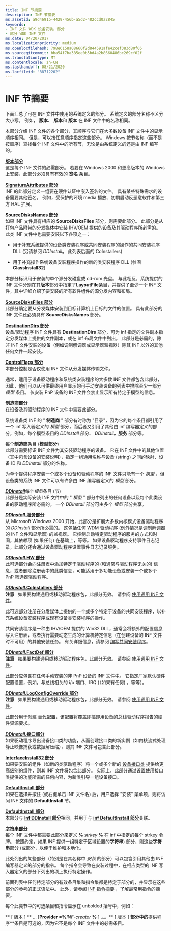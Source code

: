 ```yaml
---
title: INF 节摘要
description: INF 节摘要
ms.assetid: a9d4691b-4429-456b-a5d2-482ccd0a2845
keywords:
- INF 文件 WDK 设备安装，部分
- 部分 WDK INF 文件
ms.date: 04/20/2017
ms.localizationpriority: medium
ms.openlocfilehash: 798e6158a08660f2d844591afe42cef383d80f05
ms.sourcegitcommit: bba54f7ba385ee0b5bd4a2b8660486bc269cf02f
ms.translationtype: MT
ms.contentlocale: zh-CN
ms.lasthandoff: 08/21/2020
ms.locfileid: "88712202"
---
```

# <a name="summary-of-inf-sections"></a>INF 节摘要





下面汇总了可在 INF 文件中使用的系统定义的部分。 系统定义的部分名称不区分大小写。 例如， **版本**、 **版本**和 **版本** 在 INF 文件中的名称相同。

本部分介绍 INF 文件的各个部分，其顺序与它们在大多数设备 INF 文件中的显示顺序相同。 但是，可以按任意顺序指定这些部分。 Windows 按节名称（而不是按顺序）查找每个 INF 文件中的所有节，无论是由系统定义的还是由 INF 编写的。

<a href="" id="version-section"></a>[**版本部分**](inf-version-section.md)  
这是每个 INF 文件的必需部分。 若要在 Windows 2000 和更高版本的 Windows 上安装，此部分必须具有有效的 **签名** 条目。

<a href="" id="signatureattributes-section"></a>[**SignatureAttributes 部分**](inf-signatureattributes-section.md)  
INF 的此部分定义一组要在硬件认证中嵌入签名的文件。 具有某些特殊需求的设备需要其他签名。 例如，受保护的环境 media 播放、初期启动反恶意软件和第三方 HAL 扩展。

<a href="" id="sourcedisksnames-section"></a>[**SourceDisksNames 部分**](inf-sourcedisksnames-section.md)  
如果 INF 文件具有相应的 **SourceDisksFiles** 部分，则需要此部分。 此部分是从打包产品附带的分发媒体中安装 IHV/OEM 提供的设备及其驱动程序所必需的。 此类 INF 文件中也需要安装以下各项之一：

- 用于补充系统提供的设备类安装程序或共同安装程序的操作的共同安装程序 DLL (另请参阅 <em>DDInstall</em>**。** 此列表后面的 CoInstallers) 

- 用于补充操作系统设备安装程序操作的新的类安装程序 DLL (参阅 **ClassInstall32**) 

本部分标识用于安装的单个源分发磁盘或 cd-rom 光盘。 与此相反，系统提供的 INF 文件分别在其**版本**部分中指定了**LayoutFile**条目，并提供了至少一个 INF 文件，其中详细介绍了要安装的所有软件组件的源分发内容和布局。

<a href="" id="sourcedisksfiles-section"></a>[**SourceDisksFiles 部分**](inf-sourcedisksfiles-section.md)  
此部分确定要从分发媒体安装到目标计算机上目标的文件的位置。 具有此部分的 INF 文件还必须具有 **SourceDisksNames** 部分。

<a href="" id="destinationdirs-section"></a>[**DestinationDirs 部分**](inf-destinationdirs-section.md)  
设备/驱动程序 INF 文件具有 **DestinationDirs** 部分，可为 inf 指定的文件副本指定分发媒体上提供的文件副本，或在 inf 布局文件中列出。 此部分是必需的，除非 INF 文件安装的设备（例如调制解调器或显示器监视器）除其 INF 以外的其他任何文件一起安装。

<a href="" id="controlflags-section"></a>[**ControlFlags 部分**](inf-controlflags-section.md)  
本部分控制是否仅使用 INF 文件从分发媒体传输文件。

通常，适用于设备驱动程序和系统类安装程序的大多数 INF 文件都包含此部分，因此，他们可以从可供最终用户显示的可手动安装设备的列表中排除至少一部分 *模型* 条目。 仅安装 PnP 设备的 INF 文件会禁止显示所有特定于模型的信息。

<a href="" id="manufacturer-section"></a>[**制造商部分**](inf-manufacturer-section.md)  
在设备及其驱动程序的 INF 文件中需要此部分。

系统设备类 INF 的 " **制造商** " 部分有时称为 "目录"，因为它的每个条目都引用了一个 inf 写入器定义的 *模型* 部分，而后者又引用了其他由 inf 编写器定义的部分，例如，每个模型条目的 *DDInstall* 部分、 <em>DDInstall</em>**。服务** 部分等。

<a href="" id="models-section--per-manufacturer-entry--"></a>每个**制造商**条目 ([**模型部分**](inf-models-section.md))    
此部分需要标识 INF 文件为其安装驱动程序的设备。 它在 INF 文件中的其他位置（其中包含设备的安装说明），指定一组通用名称与设备 (string) 之间的映射、设备 ID 和 *DDInstall* 部分的名称。

为单个提供程序安装一个或多个设备和驱动程序的 INF 文件只能有一个 *模型* ，但设备类的系统 INF 文件可以有许多由 INF 编写器定义的 *模型* 部分。

<a href="" id="ddinstall-section--per-models-entry--"></a>[***DDInstall***](inf-ddinstall-section.md)每个*模型*条目 (节)    
此部分是实际安装 INF 文件中的 " *模型* " 部分中列出的任何设备以及每个此类设备的驱动程序所必需的。 一个 *DDInstall* 部分可由多个 *模型* 部分共享。

<a href="" id="ddinstall-services-section"></a>[***DDInstall*.服务部分**](inf-ddinstall-services-section.md)  
从 Microsoft Windows 2000 开始，此部分是扩展大多数内核模式设备驱动程序的 *DDInstall* 部分所必需的。 这包括任何 WDM 驱动程序 (例外情况是调制解调器的 INF 文件和显示器) 的监视器。 它控制启动特定驱动程序的服务的方式和时间，其依赖项 (如果任何) 在基础上，等等。 如果设备驱动程序支持事件日志记录，此部分还会通过设备驱动程序设置事件日志记录服务。

<a href="" id="ddinstall-hw-section"></a>[***DDInstall*.HW 部分**](inf-ddinstall-hw-section.md)  
此可选部分会向注册表中添加特定于驱动程序的 (和通常与驱动程序无关的) 信息，或者删除注册表中的此类信息，可能适用于多功能设备或安装一个或多个 PnP 筛选器驱动程序。

<a href="" id="ddinstall-coinstallers-section"></a>[***DDInstall*.CoInstallers 部分**](inf-ddinstall-coinstallers-section.md)  
**注意**   如果要构建通用或移动驱动程序包，此部分无效。 请参阅 [使用通用 INF 文件](using-a-universal-inf-file.md)。

 

此可选部分注册在分发媒体上提供的一个或多个特定于设备的共同安装程序，以补充系统设备安装程序或现有设备类安装程序的操作。

共同安装程序是一种由 IHV/OEM 提供的 Win32 DLL，通常会将额外的配置信息写入注册表，或者执行需要动态生成的计算机特定信息（在创建设备的 INF 文件时不可用）的其他安装任务。 有关详细信息，请参阅 [编写共同安装程序](writing-a-co-installer.md)。

<a href="" id="ddinstall-factdef-section"></a>[***DDInstall*.FactDef 部分**](inf-ddinstall-factdef-section.md)  
**注意**   如果要构建通用或移动驱动程序包，此部分无效。 请参阅 [使用通用 INF 文件](using-a-universal-inf-file.md)。

 

此部分应包含在任何手动安装的非 PnP 设备的 INF 文件中。 它指定厂家默认硬件配置设置，例如，与总线相关的 i/o 端口、IRQ (（如果有任何) ，等等）。

<a href="" id="ddinstall-logconfigoverride-section"></a>[***DDInstall*.LogConfigOverride 部分**](inf-ddinstall-logconfigoverride-section.md)  
**注意**   如果要构建通用或移动驱动程序包，此部分无效。 请参阅 [使用通用 INF 文件](using-a-universal-inf-file.md)。

 

此部分用于创建 [替代配置](https://docs.microsoft.com/windows-hardware/drivers/kernel/hardware-resources#logical-configuration-types-for-resource-requirements-lists)，该配置将覆盖即插即用设备的总线驱动程序报告的硬件资源要求。

<a href="" id="ddinstall-interfaces-section"></a>[***DDInstall*.接口部分**](inf-ddinstall-interfaces-section.md)  
如果驱动程序导出设备接口类的功能，从而创建接口类的新实例（如内核流式处理静止映像捕获或数据解压缩），则其 INF 文件可包含此部分。

<a href="" id="interfaceinstall32-section"></a>[**InterfaceInstall32 部分**](inf-interfaceinstall32-section.md)  
如果要安装的组件（如新的类驱动程序）将一个或多个新的 [设备接口类](device-interface-classes.md) 提供给更高级别的组件，则其 INF 文件将包含此部分。 实际上，此部分通过设置使用接口类提供的功能所需的任何内容，为新类引导一组设备接口。

<a href="" id="defaultinstall-section"></a>[**DefaultInstall 部分**](inf-defaultinstall-section.md)  
如果在选择并按住 (或右键单击 INF 文件名) 后，用户选择 "安装" 菜单项，则将访问 INF 文件的 **DefaultInstall** 节。

<a href="" id="defaultinstall-services-section"></a>[**DefaultInstall 部分**](inf-defaultinstall-services-section.md)  
本部分与 [**Inf DDInstall 部分**](inf-ddinstall-services-section.md)相同，并用于与 [**inf DefaultInstall 部分**](inf-defaultinstall-section.md)关联。

<a href="" id="strings-section"></a>[**字符串部分**](inf-strings-section.md)  
每个 INF 文件中都需要此部分来定义 **%** <em>strkey</em> **%** 在 inf 中指定的每个 strkey 令牌。 按照约定，如果 INF 提供一组特定于区域设置的**字符串**) 部分，则这些**字符串**部分 (或部分，以便于维护和本地化。

此处列出的某些部分（特别是在其名称中 *安装* 的部分）可以包含引用其他由 INF 编写器定义的部分的指令。 每个指令会导致在安装过程中，在相应类型的 INF 写入器定义的部分下列出的项上执行特定操作。

前面列表中任何特定部分的有效条目集和指令集都是特定于部分的，并显示在这些部分的参考的正式语法中。 此外，请参阅 [INF 指令摘要](summary-of-inf-directives.md) ，了解最常用指令的摘要。

每个此类节中的可选条目和指令显示在 unbolded 括号中，例如：

** \[ 版本 \] ** ... \[**Provider =%**<em>INF-creator</em> **%** \] .。。** \[ 版本 \] **部分中的**提供程序**条目是可选的，因为它不是每个 INF 文件中的必需条目。

 

 






